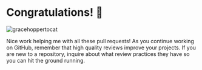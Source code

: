 # Congratulations! :tada:

![gracehoppertocat](https://octodex.github.com/images/gracehoppertocat.jpg)

Nice work helping me with all these pull requests! As you continue working on GitHub, remember that high quality reviews improve your projects. If you are new to a repository, inquire about what review practices they have so you can hit the ground running.


